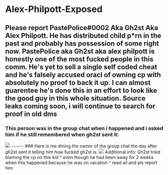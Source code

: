 # Alex-Philpott-Exposed

Please report PastePolice#0002 Aka Gh2st Aka Alex Philpott. He has distributed child p*rn in the past and probably has possession of some right now.
PastePolice aka Gh2st aka alex philpott is honestly one of the most fucked people in this comm. He's yet to sell a single self coded cheat and
he's falsely accused oracl of owning cp with absolutely no proof to back it up. I can almost guarentee he's done this in an effort to look like the good guy in this whole situation. Source leaks coming soon, i will continue to search for proof in old dms
------
### This person was in the group chat when i happened and i asked him if he still remembered when gh2st sent it:
<img src="https://media.discordapp.net/attachments/919406835415519242/920518383349403709/unknown.png">
------
### Here is me dming the owner of the group chat the day after gh2st sent it telling him how fucked gh2st is:
<img src="https://media.discordapp.net/attachments/919406835415519242/920518545283113010/2.png">
Additional info: Gh2st tried blaming the cp on this kid ^ even though he had been away for 2 weeks when this happened because he was on vacation
^ read all and pls report him
